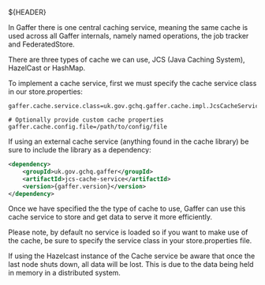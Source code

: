 ${HEADER}

In Gaffer there is one central caching service, meaning the same cache is used across all Gaffer internals, namely named operations, the job tracker and FederatedStore.

There are three types of cache we can use, JCS (Java Caching System), HazelCast or HashMap. 

To implement a cache service, first we must specify the cache service class in our store.properties:
```properties
gaffer.cache.service.class=uk.gov.gchq.gaffer.cache.impl.JcsCacheService

# Optionally provide custom cache properties
gaffer.cache.config.file=/path/to/config/file
```

If using an external cache service (anything found in the cache library) be sure to include the library as a dependency:
```xml
<dependency>
    <groupId>uk.gov.gchq.gaffer</groupId>
    <artifactId>jcs-cache-service</artifactId>
    <version>{gaffer.version}</version>
</dependency>
```

Once we have specified the the type of cache to use, Gaffer can use this cache service to store and get data to serve it more efficiently.

Please note, by default no service is loaded so if you want to make use of the cache, be sure to specify the service class in your store.properties file.

If using the Hazelcast instance of the Cache service be aware that once the last node shuts down, all data will be lost. This is due to the data being held in
memory in a distributed system.